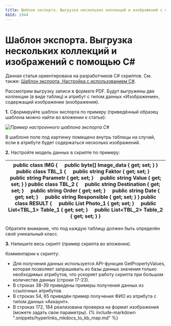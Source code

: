 ```yaml
---
title: Шаблон экспорта. Выгрузка нескольких коллекций и изображений с помощью C#
kbId: 1944
---
```


# Шаблон экспорта. Выгрузка нескольких коллекций и изображений с помощью C#

Данная статья ориентирована на разработчиков С# скриптов. См. также: [Шаблон экспорта, Настройка с использованием C#](https://kb.comindware.ru/article.php?id=1942).

Рассмотрим выгрузку записи в формате PDF. Будут выгружены две коллекции (в виде таблиц) и атрибут с типом данных «Изображение», содержащий изображение (изображения).

**1.** Сформируйте шаблон экспорта по примеру (приведённый образец шаблона можно найти во вложении к статье):

_![Пример настроенного шаблона экспорта C#](https://kb.comindware.ru/assets/ctemplate.PNG)_

В шаблоне поле под картинку помещено внутрь таблицы на случай, если в атрибуте будет содержаться несколько изображений.

**2.** Настройте модель данных в скрипте по примеру:

| public class IMG {     public byte[] Image\_data { get; set; } } public class TBL\_1 {     public string Faktor { get; set; }     public string Parametr { get; set; }     public string Value { get; set; } } public class TBL\_2 {     public string Destination { get; set; }     public string Order { get; set; }     public string Date { get; set; }     public string Responsible { get; set; } } public class RESULT {     public List<IMG> Photo\_1 { get; set; }     public List<TBL\_1> Table\_1 { get; set; }     public List<TBL\_2> Table\_2 { get; set; } } |
| --- |

Обратите внимание, что под каждую таблицу должен быть определён свой уникальный класс. 

**3.** Напишите весь скрипт (пример скрипта во вложении).

Комментарии к скрипту:

- Для получения данных используется API-функция GetPropertyValues, которая позволяет запрашивать из базы данных значения только необходимых атрибутов, что ускоряет работу скрипта при большом количестве данных (строки 17-23).
- В строках 38-39 приведены примеры получения данных из ссылочных атрибутов.
- В строках 54, 65 приведён пример получения ФИО из атрибута с типом данных «Аккаунт».
- В строках 172, 184 реализована проверка на формат изображения (можете задать свои параметры).
{% include-markdown ".snippets/hyperlinks_mkdocs_to_kb_map.md" %}
